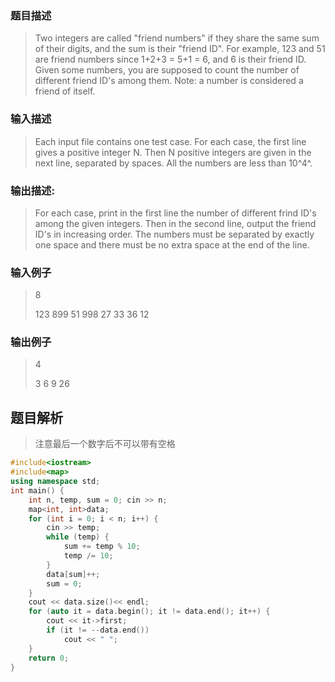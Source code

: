### 题目描述

> Two integers are called "friend numbers" if they share the same sum of their digits, and the sum is their "friend ID". For example, 123 and 51 are friend numbers since 1+2+3 = 5+1 = 6, and 6 is their friend ID. Given some numbers, you are supposed to count the number of different friend ID's among them. Note: a number is considered a friend of itself.

### 输入描述

> Each input file contains one test case. For each case, the first line gives a positive integer N. Then N positive integers are given in the next line, separated by spaces. All the numbers are less than 10^4^.


### 输出描述:
> For each case, print in the first line the number of different frind ID's among the given integers. Then in the second line, output the friend ID's in increasing order. The numbers must be separated by exactly one space and there must be no extra space at the end of the line.

### 输入例子
> 8
> 
>123 899 51 998 27 33 36 12

### 输出例子
>4
>
>3 6 9 26

## 题目解析
>注意最后一个数字后不可以带有空格

```C++
#include<iostream>
#include<map>
using namespace std;
int main() {
	int n, temp, sum = 0; cin >> n;
	map<int, int>data;
	for (int i = 0; i < n; i++) {
		cin >> temp;
		while (temp) {
			sum += temp % 10;
			temp /= 10;
		}
		data[sum]++;
		sum = 0;
	}
	cout << data.size()<< endl;
	for (auto it = data.begin(); it != data.end(); it++) {
		cout << it->first;
		if (it != --data.end())
			cout << " ";
	}
	return 0;
}
```